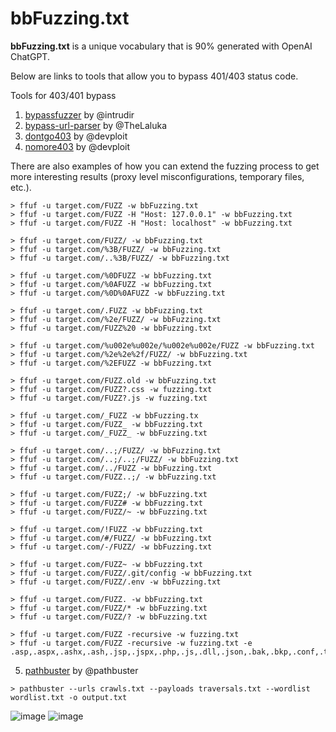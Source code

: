 # bbFuzzing.txt

**bbFuzzing.txt** is a unique vocabulary that is 90% generated with OpenAI ChatGPT. 

Below are links to tools that allow you to bypass 401/403 status code. 

Tools for 403/401 bypass
1. [bypassfuzzer](https://github.com/intrudir/BypassFuzzer) by @intrudir
2. [bypass-url-parser](https://github.com/laluka/bypass-url-parser) by @TheLaluka
3. [dontgo403](https://github.com/devploit/dontgo403) by @devploit
4. [nomore403](https://github.com/devploit/nomore403) by @devploit

There are also examples of how you can extend the fuzzing process to get more interesting results (proxy level misconfigurations, temporary files, etc.).

```
> ffuf -u target.com/FUZZ -w bbFuzzing.txt
> ffuf -u target.com/FUZZ -H "Host: 127.0.0.1" -w bbFuzzing.txt
> ffuf -u target.com/FUZZ -H "Host: localhost" -w bbFuzzing.txt

> ffuf -u target.com/FUZZ/ -w bbFuzzing.txt
> ffuf -u target.com/%3B/FUZZ/ -w bbFuzzing.txt
> ffuf -u target.com/..%3B/FUZZ/ -w bbFuzzing.txt

> ffuf -u target.com/%0DFUZZ -w bbFuzzing.txt
> ffuf -u target.com/%0AFUZZ -w bbFuzzing.txt
> ffuf -u target.com/%0D%0AFUZZ -w bbFuzzing.txt

> ffuf -u target.com/.FUZZ -w bbFuzzing.txt
> ffuf -u target.com/%2e/FUZZ/ -w bbFuzzing.txt
> ffuf -u target.com/FUZZ%20 -w bbFuzzing.txt

> ffuf -u target.com/%u002e%u002e/%u002e%u002e/FUZZ -w bbFuzzing.txt
> ffuf -u target.com/%2e%2e%2f/FUZZ/ -w bbFuzzing.txt
> ffuf -u target.com/%2EFUZZ -w bbFuzzing.txt

> ffuf -u target.com/FUZZ.old -w bbFuzzing.txt
> ffuf -u target.com/FUZZ?.css -w fuzzing.txt
> ffuf -u target.com/FUZZ?.js -w fuzzing.txt

> ffuf -u target.com/_FUZZ -w bbFuzzing.tx
> ffuf -u target.com/FUZZ_ -w bbFuzzing.txt
> ffuf -u target.com/_FUZZ_ -w bbFuzzing.txt

> ffuf -u target.com/..;/FUZZ/ -w bbFuzzing.txt
> ffuf -u target.com/..;/..;/FUZZ/ -w bbFuzzing.txt
> ffuf -u target.com/../FUZZ -w bbFuzzing.txt
> ffuf -u target.com/FUZZ..;/ -w bbFuzzing.txt

> ffuf -u target.com/FUZZ;/ -w bbFuzzing.txt
> ffuf -u target.com/FUZZ# -w bbFuzzing.txt
> ffuf -u target.com/FUZZ/~ -w bbFuzzing.txt

> ffuf -u target.com/!FUZZ -w bbFuzzing.txt
> ffuf -u target.com/#/FUZZ/ -w bbFuzzing.txt
> ffuf -u target.com/-/FUZZ/ -w bbFuzzing.txt

> ffuf -u target.com/FUZZ~ -w bbFuzzing.txt
> ffuf -u target.com/FUZZ/.git/config -w bbFuzzing.txt
> ffuf -u target.com/FUZZ/.env -w bbFuzzing.txt

> ffuf -u target.com/FUZZ. -w bbFuzzing.txt
> ffuf -u target.com/FUZZ/* -w bbFuzzing.txt
> ffuf -u target.com/FUZZ/? -w bbFuzzing.txt

> ffuf -u target.com/FUZZ -recursive -w fuzzing.txt
> ffuf -u target.com/FUZZ -recursive -w fuzzing.txt -e .asp,.aspx,.ashx,.ash,.jsp,.jspx,.php,.js,.dll,.json,.bak,.bkp,.conf,.txt,.py,.zip,.tar.gz,.tar,.7z,.old
```
5. [pathbuster](https://github.com/ethicalhackingplayground/pathbuster) by @pathbuster
```
> pathbuster --urls crawls.txt --payloads traversals.txt --wordlist wordlist.txt -o output.txt
```
![image](https://github.com/reewardius/bbFuzzing.txt/assets/68978608/538999ff-3bac-4291-a347-e701cc1f21d5)
![image](https://github.com/reewardius/bbFuzzing.txt/assets/68978608/88c5c7d7-93e5-471e-8806-9c565207d3fa)

